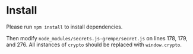 # Install

Please run `npm install` to install dependencies.

Then modify `node_modules/secrets.js-grempe/secret.js` on lines 178, 179,
and 276. All instances of `crypto` should be replaced with `window.crypto`.
